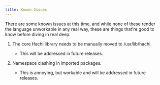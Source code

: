 ```yaml
---
title: Known Issues
---
```


There are some known issues at this time, and while none of these render the language unworkable in any real way, these are things that're good to know before diving in real deep.

1. The core Hachi library needs to be manually moved to /usr/lib/hachi.
    
    - This will be addressed in future releases.

2. Namespace clashing in imported packages.
    - This is annoying, but workable and will be addressed in future releases.
